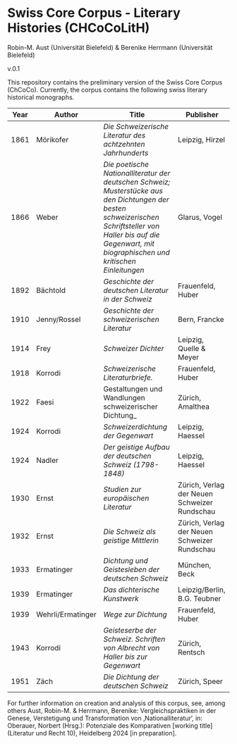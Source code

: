 # Swiss Core Corpus - Literary Histories (CHCoCoLitH)

Robin-M. Aust (Universität Bielefeld) & Berenike Herrmann (Universität Bielefeld)


v.0.1

This repository contains the preliminary version of the Swiss Core Corpus (ChCoCo). Currently, the corpus contains the following swiss literary historical monographs.

| Year | Author | Title | Publisher | 
|--|--|--|--|
| 1861 | Mörikofer |_Die Schweizerische Literatur des achtzehnten Jahrhunderts_ | Leipzig, Hirzel |
| 1866 | Weber| _Die poetische Nationalliteratur der deutschen Schweiz; Musterstücke aus den Dichtungen der besten schweizerischen Schriftsteller von Haller bis auf die Gegenwart, mit biographischen und kritischen Einleitungen_ | Glarus, Vogel |
| 1892 | Bächtold | _Geschichte der deutschen Literatur in der Schweiz_ | Frauenfeld, Huber |
| 1910 | Jenny/Rossel | _Geschichte der schweizerischen Literatur_ | Bern, Francke |
| 1914 | Frey | _Schweizer Dichter_ | Leipzig, Quelle & Meyer  | 
| 1918 | Korrodi | _Schweizerische Literaturbriefe._ | Frauenfeld, Huber |
| 1922 | Faesi | Gestaltungen und Wandlungen schweizerischer Dichtung_ | Zürich, Amalthea |
| 1924 | Korrodi | _Schweizerdichtung der Gegenwart_ | Leipzig, Haessel  |
| 1924 | Nadler | _Der geistige Aufbau der deutschen Schweiz (1798-1848)_ | Leipzig, Haessel |
| 1930 | Ernst | _Studien zur europäischen Literatur_ | Zürich, Verlag der Neuen Schweizer Rundschau |
| 1932 | Ernst | _Die Schweiz als geistige Mittlerin_ | Zürich, Verlag der Neuen Schweizer Rundschau |
| 1933 | Ermatinger | _Dichtung und Geistesleben der deutschen Schweiz_ | München, Beck |
| 1939 | Ermatinger | _Das dichterische Kunstwerk_ | Leipzig/Berlin, B.G. Teubner|
| 1939 | Wehrli/Ermatinger | _Wege zur Dichtung_ | Frauenfeld, Huber |
| 1943 | Korrodi | _Geisteserbe der Schweiz. Schriften von Albrecht von Haller bis zur Gegenwart_ | Zürich, Rentsch |
| 1951 | Zäch | _Die Dichtung der deutschen Schweiz_ | Zürich, Speer |

For further information on creation and analysis of this corpus, see, among others Aust, Robin-M. & Herrmann, Berenike: Vergleichspraktiken in der Genese, Verstetigung und Transformation von ‚Nationalliteratur‘, in: Oberauer, Norbert (Hrsg.): Potenziale des Komparativen \[working title\] (Literatur und Recht 10), Heidelberg 2024 \[in preparation\].
